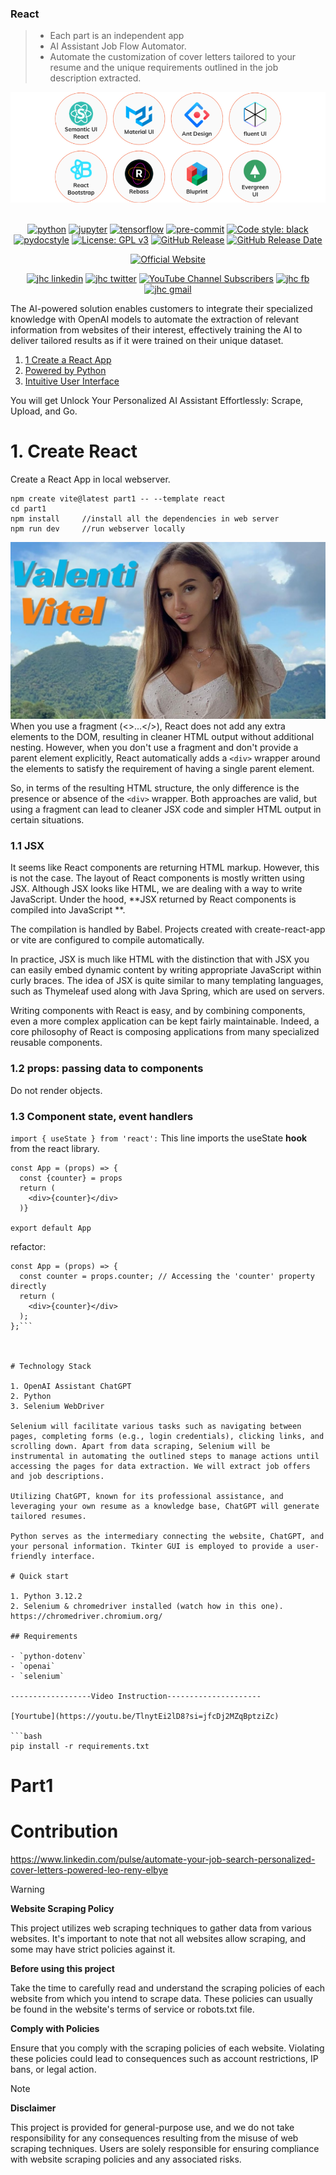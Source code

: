 ### React
> - Each part is an independent app
> - AI Assistant Job Flow Automator. 
> - Automate the customization of cover letters tailored to your resume and the unique requirements outlined in the job description extracted.

<div align="center">

<a href='https://www.hypech.com'>
<img src="./images/lib.png" alt="AI-Powered Cover Letter"></img></a>
<br></br>

[![python](https://img.shields.io/badge/Python-3.12-3776AB.svg?style=flat&logo=python&logoColor=white)](https://www.python.org)
[![jupyter](https://img.shields.io/badge/Jupyter-Lab-F37626.svg?style=flat&logo=Jupyter)](https://jupyterlab.readthedocs.io/en/stable)
[![tensorflow](https://img.shields.io/badge/TensorFlow-1.12-FF6F00.svg?style=flat&logo=tensorflow)](https://www.tensorflow.org)
[![pre-commit](https://img.shields.io/badge/pre--commit-enabled-brightgreen?logo=pre-commit&logoColor=white)](https://github.com/pre-commit/pre-commit)
[![Code style: black](https://img.shields.io/badge/code%20style-black-000000.svg)](https://github.com/psf/black)
[![pydocstyle](https://img.shields.io/badge/pydocstyle-enabled-AD4CD3)](http://www.pydocstyle.org/en/stable/)
[![License: GPL v3](https://img.shields.io/badge/License-GPLv3-blue.svg)](https://www.gnu.org/licenses/gpl-3.0)
[![GitHub Release](https://img.shields.io/github/v/release/aiXpertLab/AI-Powered-Automatically-Customize-Cover-Letter)](https://github.com/aiXpertLab/AI-Powered-Automatically-Customize-Cover-Letter/releases)
[![GitHub Release Date](https://img.shields.io/github/release-date/aiXpertLab/AI-Powered-Automatically-Customize-Cover-Letter)](https://github.com/aixpertlab/)
 
[![Official Website](<https://img.shields.io/badge/-Visit%20the%20Official%20Website%20%E2%86%92-rgb(21,204,116)?style=for-the-badge>)](https://hypech.com)

[![jhc linkedin](https://img.shields.io/badge/Linkedin-aiXpert-5087B2.svg?style=flat&logo=Linkedin)](https://www.linkedin.com/in/aiXpert)
[![jhc twitter](https://img.shields.io/badge/Twitter-@aiXpertLab-00aced.svg?style=flat&logo=twitter)](https://twitter.com/aiXpertLab)
[![YouTube Channel Subscribers](https://img.shields.io/youtube/channel/subscribers/UCNcmE7uHam8jSLSa8CvMgQQ)](https://www.youtube.com/@aiXpertLab)
[![jhc fb](https://img.shields.io/badge/Facebook-aiXpertLab-5087B2.svg?style=flat&logo=facebook)](https://www.facebook.com/aiXpertLab/)
[![jhc gmail](https://img.shields.io/badge/Gmail-aiXpertLab@gmail.com-5087B2.svg?style=flat&logo=gmail)](https://gmail.com)

</div> 

The AI-powered solution enables customers to integrate their specialized knowledge with OpenAI models to automate the extraction of relevant information from websites of their interest, effectively training the AI to deliver tailored results as if it were trained on their unique dataset.

1. [1 Create a React App](#CreateReact)
2. [Powered by Python](#architecture)
3. [Intuitive User Interface](#architecture)

You will get Unlock Your Personalized AI Assistant Effortlessly: Scrape, Upload, and Go.

# 1. Create React

Create a React App in local webserver. 
``` 
npm create vite@latest part1 -- --template react 
cd part1
npm install     //install all the dependencies in web server
npm run dev     //run webserver locally
```
<img src="./images/vite.png" alt="AI-Powered Cover Letter"></img></a>
When you use a fragment (<>...</>), React does not add any extra elements to the DOM, resulting in cleaner HTML output without additional nesting. However, when you don't use a fragment and don't provide a parent element explicitly, React automatically adds a `<div>` wrapper around the elements to satisfy the requirement of having a single parent element.

So, in terms of the resulting HTML structure, the only difference is the presence or absence of the `<div>` wrapper. Both approaches are valid, but using a fragment can lead to cleaner JSX code and simpler HTML output in certain situations.

### 1.1 JSX
It seems like React components are returning HTML markup. However, this is not the case. The layout of React components is mostly written using JSX. Although JSX looks like HTML, we are dealing with a way to write JavaScript. Under the hood, **JSX returned by React components is compiled into JavaScript **.

The compilation is handled by Babel. Projects created with create-react-app or vite are configured to compile automatically. 

In practice, JSX is much like HTML with the distinction that with JSX you can easily embed dynamic content by writing appropriate JavaScript within curly braces. The idea of JSX is quite similar to many templating languages, such as Thymeleaf used along with Java Spring, which are used on servers.

Writing components with React is easy, and by combining components, even a more complex application can be kept fairly maintainable. Indeed, a core philosophy of React is composing applications from many specialized reusable components.

### 1.2 props: passing data to components
Do not render objects.

### 1.3 Component state, event handlers
`import { useState } from 'react':` This line imports the useState **hook** from the react library.
``` 
const App = (props) => {
  const {counter} = props
  return (
    <div>{counter}</div>
  )} 

export default App
```
refactor:
```
const App = (props) => {
  const counter = props.counter; // Accessing the 'counter' property directly
  return (
    <div>{counter}</div>
  );
};```



# Technology Stack

1. OpenAI Assistant ChatGPT
2. Python
3. Selenium WebDriver

Selenium will facilitate various tasks such as navigating between pages, completing forms (e.g., login credentials), clicking links, and scrolling down. Apart from data scraping, Selenium will be instrumental in automating the outlined steps to manage actions until accessing the pages for data extraction. We will extract job offers and job descriptions.

Utilizing ChatGPT, known for its professional assistance, and leveraging your own resume as a knowledge base, ChatGPT will generate tailored resumes.

Python serves as the intermediary connecting the website, ChatGPT, and your personal information. Tkinter GUI is employed to provide a user-friendly interface.

# Quick start

1. Python 3.12.2
2. Selenium & chromedriver installed (watch how in this one).
https://chromedriver.chromium.org/

## Requirements

- `python-dotenv`
- `openai`
- `selenium`

------------------Video Instruction---------------------

[Yourtube](https://youtu.be/TlnytEi2lD8?si=jfcDj2MZqBptziZc)

```bash
pip install -r requirements.txt
```
# Part1

# Contribution

https://www.linkedin.com/pulse/automate-your-job-search-personalized-cover-letters-powered-leo-reny-elbye

> [!WARNING]  
> **Website Scraping Policy**
> 
> This project utilizes web scraping techniques to gather data from various websites. It's important to note that not all websites allow scraping, and some may have strict policies against it.
>
> **Before using this project**
>
> Take the time to carefully read and understand the scraping policies of each website from which you intend to scrape data. These policies can usually be found in the website's terms of service or robots.txt file.
>
> **Comply with Policies** 
>
>Ensure that you comply with the scraping policies of each website. Violating these policies could lead to consequences such as account restrictions, IP bans, or legal action.

> [!NOTE] 
> **Disclaimer**
> 
>This project is provided for general-purpose use, and we do not take responsibility for any consequences resulting from the misuse of web scraping techniques. Users are solely responsible for ensuring compliance with website scraping policies and any associated risks.

